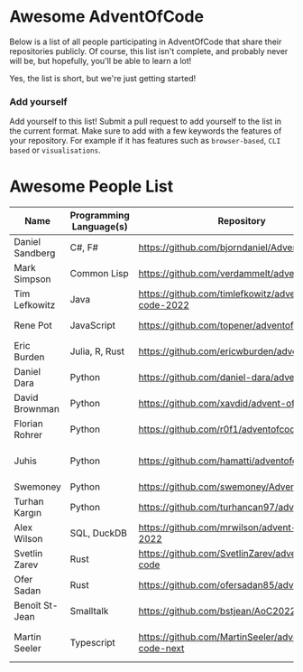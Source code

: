 # Awesome AdventOfCode

Below is a list of all people participating in AdventOfCode that share their repositories publicly. Of course, this list isn't complete, and probably never will be, but hopefully, you'll be able to learn a lot!

Yes, the list is short, but we're just getting started! 

### Add yourself
Add yourself to this list! Submit a pull request to add yourself to the list in the current format. Make sure to add with a few keywords the features of your repository. For example if it has features such as `browser-based`, `CLI based` or `visualisations`. 

# Awesome People List

| Name            | Programming Language(s) | Repository                                          | Features                       |
| --------------- | ----------------------- | --------------------------------------------------- | ------------------------------ |
| Daniel Sandberg | C#, F#                  | https://github.com/bjorndaniel/AdventOfCode         |                                |
| Mark Simpson    | Common Lisp             | https://github.com/verdammelt/advent-of-code        |                                |
| Tim Lefkowitz   | Java                    | https://github.com/timlefkowitz/advent-of-code-2022 | Maven                          |
| Rene Pot        | JavaScript              | https://github.com/topener/adventofcode             | Node/CLI based                 | 
| Eric Burden     | Julia, R, Rust          | https://github.com/ericwburden/advent_of_code       |                                |
| Daniel Dara     | Python                  | https://github.com/daniel-dara/advent-of-code       |                                |
| David Brownman  | Python                  | https://github.com/xavdid/advent-of-code            | Writeups, CLI, Runner          |
| Florian Rohrer  | Python                  | https://github.com/r0f1/adventofcode2022            | CLI based                      |
| Juhis           | Python                  | https://github.com/hamatti/adventofcode-2022        | Jupyter Notebook, explanations |
| Swemoney        | Python                  | https://github.com/swemoney/AdventOfCode            |                                |
| Turhan Kargın   | Python                  | https://github.com/turhancan97/adventofcode         | Only Solutions                 |
| Alex Wilson     | SQL, DuckDB             | https://github.com/mrwilson/advent-of-code-2022     |                                |
| Svetlin Zarev   | Rust                    | https://github.com/SvetlinZarev/advent-of-code      | CLI                            |
| Ofer Sadan      | Rust                    | https://github.com/ofersadan85/advent_of_code       |                                |
| Benoît St-Jean  | Smalltalk               | https://github.com/bstjean/AoC2022                  | Squeak Smalltalk               |
| Martin Seeler   | Typescript              | https://github.com/MartinSeeler/advent-of-code-next | Browser based, Visualisation   |
